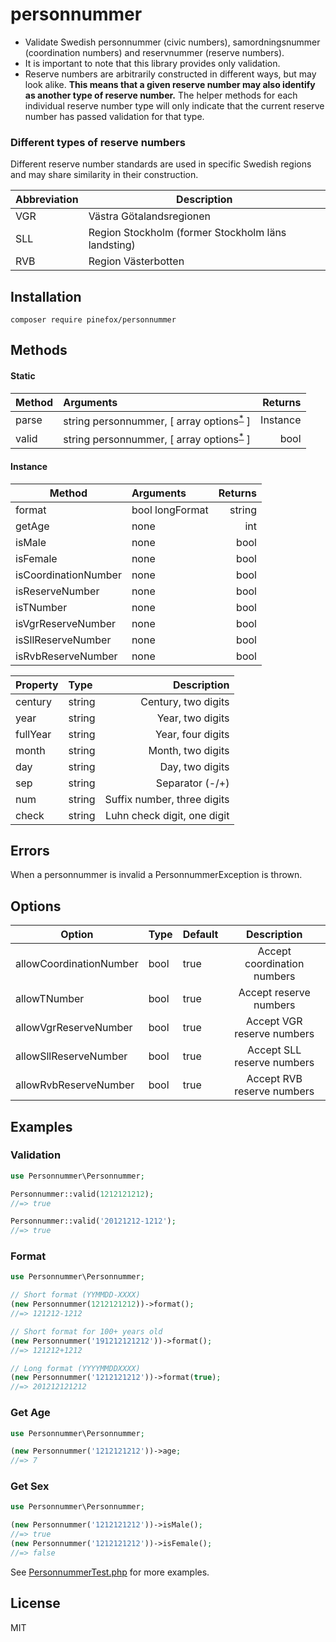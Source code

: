 # personnummer

* Validate Swedish personnummer (civic numbers), samordningsnummer (coordination numbers) and reservnummer (reserve numbers).
* It is important to note that this library provides only validation.
* Reserve numbers are arbitrarily constructed in different
ways, but may look alike. **This means that a given reserve number may also identify as another type of reserve number.**
The helper methods for each individual reserve number type will only indicate that the current reserve number has passed
validation for that type.

### Different types of reserve numbers
Different reserve number standards are used in specific Swedish regions and may share
similarity in their construction.

| Abbreviation | Description                                        |
| -------------|----------------------------------------------------|
| VGR          | Västra Götalandsregionen                           |
| SLL          | Region Stockholm (former Stockholm läns landsting) |
| RVB          | Region Västerbotten                                |

## Installation

```
composer require pinefox/personnummer
```

## Methods
#### Static
| Method | Arguments                                                      | Returns  |
| -------|:---------------------------------------------------------------|---------:|
| parse  | string personnummer, [ array options<sup>[*](#options)</sup> ] | Instance |
| valid  | string personnummer, [ array options<sup>[*](#options)</sup> ] | bool     |

#### Instance
| Method               | Arguments       | Returns |
| ---------------------|:----------------|--------:|
| format               | bool longFormat | string  |
| getAge               | none            | int     |
| isMale               | none            | bool    |
| isFemale             | none            | bool    |
| isCoordinationNumber | none            | bool    |
| isReserveNumber      | none            | bool    |
| isTNumber            | none            | bool    |
| isVgrReserveNumber   | none            | bool    |
| isSllReserveNumber   | none            | bool    |
| isRvbReserveNumber   | none            | bool    |

| Property | Type   | Description                 |
| ---------|:-------|----------------------------:|
| century  | string | Century, two digits         |
| year     | string | Year, two digits            |
| fullYear | string | Year, four digits           |
| month    | string | Month, two digits           |
| day      | string | Day, two digits             |
| sep      | string | Separator (-/+)             |
| num      | string | Suffix number, three digits |
| check    | string | Luhn check digit, one digit |

## Errors
When a personnummer is invalid a PersonnummerException is thrown.

## Options
| Option                  | Type | Default | Description                 |
| ------------------------|:-----|:--------|:---------------------------:|
| allowCoordinationNumber | bool | true    | Accept coordination numbers |``
| allowTNumber            | bool | true    | Accept reserve numbers      |
| allowVgrReserveNumber   | bool | true    | Accept VGR reserve numbers  |
| allowSllReserveNumber   | bool | true    | Accept SLL reserve numbers  |
| allowRvbReserveNumber   | bool | true    | Accept RVB reserve numbers  |

## Examples

### Validation

```php
use Personnummer\Personnummer;

Personnummer::valid(1212121212);
//=> true

Personnummer::valid('20121212-1212');
//=> true
```

### Format
```php
use Personnummer\Personnummer;

// Short format (YYMMDD-XXXX)
(new Personnummer(1212121212))->format();
//=> 121212-1212

// Short format for 100+ years old
(new Personnummer('191212121212'))->format();
//=> 121212+1212

// Long format (YYYYMMDDXXXX)
(new Personnummer('1212121212'))->format(true);
//=> 201212121212
```

### Get Age
```php
use Personnummer\Personnummer;

(new Personnummer('1212121212'))->age;
//=> 7
```

### Get Sex
```php
use Personnummer\Personnummer;

(new Personnummer('1212121212'))->isMale();
//=> true
(new Personnummer('1212121212'))->isFemale();
//=> false
```

See [PersonnummerTest.php](tests/PersonnummerTest.php) for more examples.

## License

MIT

